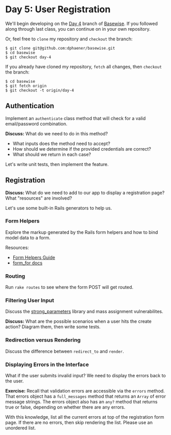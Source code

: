 # Day 5: User Registration

We'll begin developing on the [Day 4](https://github.com/dphaener/basewise/tree/day-4) branch of [Basewise](https://github.com/dphaener/basewise). If you followed along through last class, you can continue on in your own repository.

Or, feel free to `clone` my repository and `checkout` the branch:

    $ git clone git@github.com:dphaener/basewise.git
    $ cd basewise
    $ git checkout day-4

If you already have cloned my repository, `fetch` all changes, then `checkout` the branch:

    $ cd basewise
    $ git fetch origin
    $ git checkout -t origin/day-4

## Authentication

Implement an `authenticate` class method that will check for a valid email/password combination.

**Discuss:** What do we need to do in this method?

- What inputs does the method need to accept?
- How should we determine if the provided credentials are correct?
- What should we return in each case?

Let's write unit tests, then implement the feature.

## Registration

**Discuss:** What do we need to add to our app to display a registration page? What "resources" are involved?

Let's use some built-in Rails generators to help us.

### Form Helpers

Explore the markup generated by the Rails form helpers and how to bind model data to a form.

Resources:

- [Form Helpers Guide](http://guides.rubyonrails.org/form_helpers.html)
- [form_for docs](http://api.rubyonrails.org/classes/ActionView/Helpers/FormHelper.html#method-i-form_for)

### Routing

Run `rake routes` to see where the form POST will get routed.

### Filtering User Input

Discuss the [strong_parameters](https://github.com/rails/strong_parameters) library and mass assignment vulnerabilites.

**Discuss:** What are the possible scenarios when a user hits the create action? Diagram them, then write some tests.

### Redirection versus Rendering

Discuss the difference between `redirect_to` and `render`.

### Displaying Errors in the Interface

What if the user submits invalid input? We need to display the errors back to the user.

**Exercise:** Recall that validation errors are accessible via the `errors` method. That errors object has a `full_messages` method that returns an `Array` of error message strings. The errors object also has an `any?` method that returns true or false, depending on whether there are any errors.

With this knowledge, list all the current errors at top of the registration form page. If there are no errors, then skip rendering the list. Please use an unordered list.
